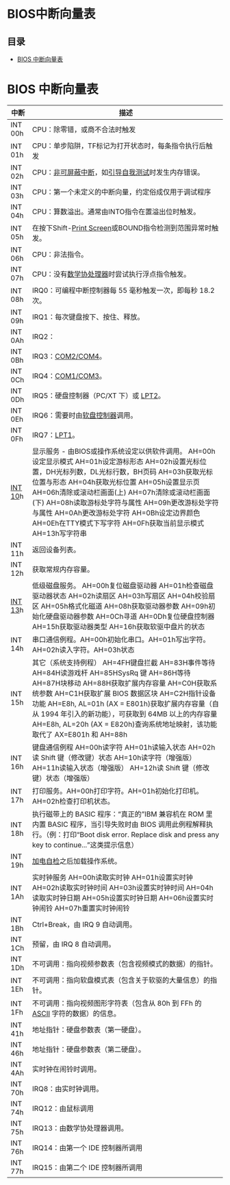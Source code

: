 # BIOS中断向量表

## 目录

-   [BIOS 中断向量表](#BIOS-中断向量表)

# BIOS 中断向量表

| 中断                                                                                                                                                                         | 描述                                                                                                                                                                                                                                                                                                                                    |
| -------------------------------------------------------------------------------------------------------------------------------------------------------------------------- | ------------------------------------------------------------------------------------------------------------------------------------------------------------------------------------------------------------------------------------------------------------------------------------------------------------------------------------- |
| INT 00h                                                                                                                                                                    | CPU：除零错，或商不合法时触发                                                                                                                                                                                                                                                                                                                      |
| INT 01h                                                                                                                                                                    | CPU：单步陷阱，TF标记为打开状态时，每条指令执行后触发                                                                                                                                                                                                                                                                                                         |
| INT 02h                                                                                                                                                                    | CPU：[](https://zh.wikipedia.org/w/index.php?title=非可屏蔽中断\&action=edit\&redlink=1)[非可屏蔽中断](https://zh.wikipedia.org/w/index.php?title=非可屏蔽中断\&action=edit\&redlink=1 "非可屏蔽中断")，如[](https://zh.wikipedia.org/wiki/開機自我測試)[引导自我测试](https://zh.wikipedia.org/wiki/開機自我測試 "引导自我测试")时发生内存错误。                                                |
| INT 03h                                                                                                                                                                    | CPU：第一个未定义的中断向量，约定俗成仅用于调试程序                                                                                                                                                                                                                                                                                                           |
| INT 04h                                                                                                                                                                    | CPU：算数溢出。通常由INTO指令在置溢出位时触发。                                                                                                                                                                                                                                                                                                           |
| INT 05h                                                                                                                                                                    | 在按下Shift-[](https://zh.wikipedia.org/wiki/Print_Screen)[Print Screen](https://zh.wikipedia.org/wiki/Print_Screen "Print Screen")或BOUND指令检测到范围异常时触发。                                                                                                                                                                                   |
| INT 06h                                                                                                                                                                    | CPU：非法指令。                                                                                                                                                                                                                                                                                                                             |
| INT 07h                                                                                                                                                                    | CPU：没有[](https://zh.wikipedia.org/wiki/8087协处理器)[数学协处理器](https://zh.wikipedia.org/wiki/8087协处理器 "数学协处理器")时尝试执行浮点指令触发。                                                                                                                                                                                                                 |
| INT 08h                                                                                                                                                                    | IRQ0：可编程中断控制器每 55 毫秒触发一次，即每秒 18.2 次。                                                                                                                                                                                                                                                                                                  |
| INT 09h                                                                                                                                                                    | IRQ1：每次键盘按下、按住、释放。                                                                                                                                                                                                                                                                                                                    |
| INT 0Ah                                                                                                                                                                    | IRQ2：                                                                                                                                                                                                                                                                                                                                 |
| INT 0Bh                                                                                                                                                                    | IRQ3：[](https://zh.wikipedia.org/wiki/串口)[COM2/COM4](https://zh.wikipedia.org/wiki/串口 "COM2/COM4")。                                                                                                                                                                                                                                   |
| INT 0Ch                                                                                                                                                                    | IRQ4：[](https://zh.wikipedia.org/wiki/串口)[COM1/COM3](https://zh.wikipedia.org/wiki/串口 "COM1/COM3")。                                                                                                                                                                                                                                   |
| INT 0Dh                                                                                                                                                                    | IRQ5：硬盘控制器（PC/XT 下）或 [](https://zh.wikipedia.org/wiki/并口)[LPT2](https://zh.wikipedia.org/wiki/并口 "LPT2")。                                                                                                                                                                                                                             |
| INT 0Eh                                                                                                                                                                    | IRQ6：需要时由[](https://zh.wikipedia.org/wiki/軟碟控制器)[软盘控制器](https://zh.wikipedia.org/wiki/軟碟控制器 "软盘控制器")调用。                                                                                                                                                                                                                               |
| INT 0Fh                                                                                                                                                                    | IRQ7：[](https://zh.wikipedia.org/wiki/并口)[LPT1](https://zh.wikipedia.org/wiki/并口 "LPT1")。                                                                                                                                                                                                                                             |
| [](https://zh.wikipedia.org/wiki/INT_10)[INT 10](https://zh.wikipedia.org/wiki/INT_10 "INT 10")h                                                                           | 显示服务 - 由BIOS或操作系统设定以供软件调用。&#xA;AH=00h设定显示模式&#xA;AH=01h设定游标形态&#xA;AH=02h设置光标位置，DH光标列数，DL光标行数，BH页码&#xA;AH=03h获取光标位置与形态&#xA;AH=04h获取光标位置&#xA;AH=05h设置显示页&#xA;AH=06h清除或滚动栏画面(上)&#xA;AH=07h清除或滚动栏画面(下)&#xA;AH=08h读取游标处字符与属性&#xA;AH=09h更改游标处字符与属性&#xA;AH=0Ah更改游标处字符&#xA;AH=0Bh设定边界颜色&#xA;AH=0Eh在TTY模式下写字符&#xA;AH=0Fh获取当前显示模式&#xA;AH=13h写字符串 |
| INT 11h                                                                                                                                                                    | 返回设备列表。                                                                                                                                                                                                                                                                                                                               |
| INT 12h                                                                                                                                                                    | 获取常规内存容量。                                                                                                                                                                                                                                                                                                                             |
| [](https://zh.wikipedia.org/w/index.php?title=INT_13\&action=edit\&redlink=1)[INT 13](https://zh.wikipedia.org/w/index.php?title=INT_13\&action=edit\&redlink=1 "INT 13")h | 低级磁盘服务。&#xA;AH=00h复位磁盘驱动器&#xA;AH=01h检查磁盘驱动器状态&#xA;AH=02h读扇区&#xA;AH=03h写扇区&#xA;AH=04h校验扇区&#xA;AH=05h格式化磁道&#xA;AH=08h获取驱动器参数&#xA;AH=09h初始化硬盘驱动器参数&#xA;AH=0Ch寻道&#xA;AH=0Dh复位硬盘控制器&#xA;AH=15h获取驱动器类型&#xA;AH=16h获取软驱中盘片的状态                                                                                                                 |
| INT 14h                                                                                                                                                                    | 串口通信例程。AH=00h初始化串口。AH=01h写出字符。AH=02h读入字符。AH=03h状态                                                                                                                                                                                                                                                                                     |
| INT 15h                                                                                                                                                                    | 其它（系统支持例程）&#xA;AH=4FH键盘拦截&#xA;AH=83H事件等待&#xA;AH=84H读游戏杆&#xA;AH=85HSysRq 键&#xA;AH=86H等待&#xA;AH=87H块移动&#xA;AH=88H获取扩展内存容量&#xA;AH=C0H获取系统参数&#xA;AH=C1H获取扩展 BIOS 数据区块&#xA;AH=C2H指针设备功能&#xA;AH=E8h, AL=01h (AX = E801h)获取扩展内存容量（自从 1994 年引入的新功能），可获取到 64MB 以上的内存容量AH=E8h, AL=20h (AX = E820h)查询系统地址映射，该功能取代了 AX=E801h 和 AH=88h             |
| INT 16h                                                                                                                                                                    | 键盘通信例程&#xA;AH=00h读字符&#xA;AH=01h读输入状态&#xA;AH=02h读 Shift 键（修改键）状态&#xA;AH=10h读字符（增强版）&#xA;AH=11h读输入状态（增强版）&#xA;AH=12h读 Shift 键（修改键）状态（增强版）                                                                                                                                                                                               |
| INT 17h                                                                                                                                                                    | 打印服务。AH=00h打印字符。AH=01h初始化打印机。AH=02h检查打印机状态。                                                                                                                                                                                                                                                                                           |
| INT 18h                                                                                                                                                                    | 执行磁带上的 BASIC 程序：“真正的”IBM 兼容机在 ROM 里内置 BASIC 程序，当引导失败时由 BIOS 调用此例程解释执行。（例：打印“Boot disk error. Replace disk and press any key to continue...”这类提示信息）                                                                                                                                                                                    |
| INT 19h                                                                                                                                                                    | [](https://zh.wikipedia.org/wiki/加电自检)[加电自检](https://zh.wikipedia.org/wiki/加电自检 "加电自检")之后加载操作系统。                                                                                                                                                                                                                                      |
| INT 1Ah                                                                                                                                                                    | 实时钟服务&#xA;AH=00h读取实时钟&#xA;AH=01h设置实时钟&#xA;AH=02h读取实时钟时间&#xA;AH=03h设置实时钟时间&#xA;AH=04h读取实时钟日期&#xA;AH=05h设置实时钟日期&#xA;AH=06h设置实时钟闹铃&#xA;AH=07h重置实时钟闹铃                                                                                                                                                                                     |
| INT 1Bh                                                                                                                                                                    | Ctrl+Break，由 IRQ 9 自动调用。                                                                                                                                                                                                                                                                                                              |
| INT 1Ch                                                                                                                                                                    | 预留，由 IRQ 8 自动调用。                                                                                                                                                                                                                                                                                                                      |
| INT 1Dh                                                                                                                                                                    | 不可调用：指向视频参数表（包含视频模式的数据）的指针。                                                                                                                                                                                                                                                                                                           |
| INT 1Eh                                                                                                                                                                    | 不可调用：指向软盘模式表（包含关于软驱的大量信息）的指针。                                                                                                                                                                                                                                                                                                         |
| INT 1Fh                                                                                                                                                                    | 不可调用：指向视频图形字符表（包含从 80h 到 FFh 的 [](https://zh.wikipedia.org/wiki/EASCII)[ASCII](https://zh.wikipedia.org/wiki/EASCII "ASCII") 字符的数据）的信息。                                                                                                                                                                                               |
| INT 41h                                                                                                                                                                    | 地址指针：硬盘参数表（第一硬盘）。                                                                                                                                                                                                                                                                                                                     |
| INT 46h                                                                                                                                                                    | 地址指针：硬盘参数表（第二硬盘）。                                                                                                                                                                                                                                                                                                                     |
| INT 4Ah                                                                                                                                                                    | 实时钟在闹铃时调用。                                                                                                                                                                                                                                                                                                                            |
| INT 70h                                                                                                                                                                    | IRQ8：由实时钟调用。                                                                                                                                                                                                                                                                                                                          |
| INT 74h                                                                                                                                                                    | IRQ12：由鼠标调用                                                                                                                                                                                                                                                                                                                           |
| INT 75h                                                                                                                                                                    | IRQ13：由数学协处理器调用。                                                                                                                                                                                                                                                                                                                      |
| INT 76h                                                                                                                                                                    | IRQ14：由第一个 IDE 控制器所调用                                                                                                                                                                                                                                                                                                                 |
| INT 77h                                                                                                                                                                    | IRQ15：由第二个 IDE 控制器所调用                                                                                                                                                                                                                                                                                                                 |
